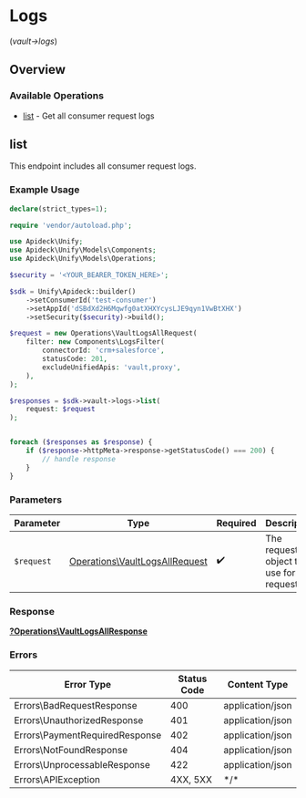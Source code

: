 # Logs
(*vault->logs*)

## Overview

### Available Operations

* [list](#list) - Get all consumer request logs

## list

This endpoint includes all consumer request logs.


### Example Usage

```php
declare(strict_types=1);

require 'vendor/autoload.php';

use Apideck\Unify;
use Apideck\Unify\Models\Components;
use Apideck\Unify\Models\Operations;

$security = '<YOUR_BEARER_TOKEN_HERE>';

$sdk = Unify\Apideck::builder()
    ->setConsumerId('test-consumer')
    ->setAppId('dSBdXd2H6Mqwfg0atXHXYcysLJE9qyn1VwBtXHX')
    ->setSecurity($security)->build();

$request = new Operations\VaultLogsAllRequest(
    filter: new Components\LogsFilter(
        connectorId: 'crm+salesforce',
        statusCode: 201,
        excludeUnifiedApis: 'vault,proxy',
    ),
);

$responses = $sdk->vault->logs->list(
    request: $request
);


foreach ($responses as $response) {
    if ($response->httpMeta->response->getStatusCode() === 200) {
        // handle response
    }
}
```

### Parameters

| Parameter                                                                        | Type                                                                             | Required                                                                         | Description                                                                      |
| -------------------------------------------------------------------------------- | -------------------------------------------------------------------------------- | -------------------------------------------------------------------------------- | -------------------------------------------------------------------------------- |
| `$request`                                                                       | [Operations\VaultLogsAllRequest](../../Models/Operations/VaultLogsAllRequest.md) | :heavy_check_mark:                                                               | The request object to use for the request.                                       |

### Response

**[?Operations\VaultLogsAllResponse](../../Models/Operations/VaultLogsAllResponse.md)**

### Errors

| Error Type                     | Status Code                    | Content Type                   |
| ------------------------------ | ------------------------------ | ------------------------------ |
| Errors\BadRequestResponse      | 400                            | application/json               |
| Errors\UnauthorizedResponse    | 401                            | application/json               |
| Errors\PaymentRequiredResponse | 402                            | application/json               |
| Errors\NotFoundResponse        | 404                            | application/json               |
| Errors\UnprocessableResponse   | 422                            | application/json               |
| Errors\APIException            | 4XX, 5XX                       | \*/\*                          |